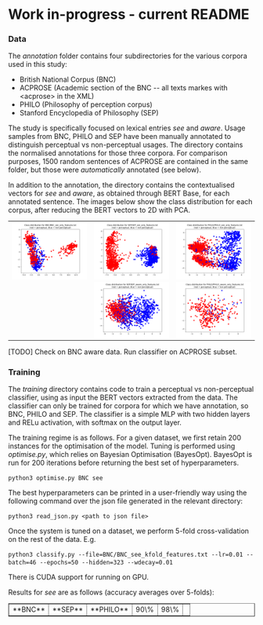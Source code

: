 # Work in-progress - current README

### Data

The *annotation* folder contains four subdirectories for the various corpora used in this study:

* British National Corpus (BNC)
* ACPROSE (Academic section of the BNC -- all texts markes with \<acprose\> in the XML)
* PHILO (Philosophy of perception corpus)
* Stanford Encyclopedia of Philosophy (SEP)

The study is specifically focused on lexical entries *see* and *aware*. Usage samples from BNC, PHILO and SEP have been manually annotated to distinguish perceptual vs non-perceptual usages. The directory contains the normalised annotations for those three corpora. For comparison purposes, 1500 random sentences of ACPROSE are contained in the same folder, but those were *automatically* annotated (see below).

In addition to the annotation, the directory contains the contextualised vectors for *see* and *aware*, as obtained through BERT Base, for each annotated sentence. The images below show the class distribution for each corpus, after reducing the BERT vectors to 2D with PCA.

<table border=0 >
   <tr>
     <td>
     <img style="vertical-align: bottom;" width="100%" height="100%" src="https://github.com/minimalparts/Perception/blob/master/annotation/BNC/BNC_see.png" />
     </td>
     <td>
     <img style="vertical-align: bottom;" width="100%" height="100%" src="https://github.com/minimalparts/Perception/blob/master/annotation/SEP/SEP_see.png" />
     </td>
     <td>
     <img style="vertical-align: bottom;" width="100%" height="100%" src="https://github.com/minimalparts/Perception/blob/master/annotation/PHILO/PHILO_see.png" />
     </td>
   </tr>
   <tr>
     <td>
     </td>
     <td>
     <img style="vertical-align: bottom;" width="100%" height="100%" src="https://github.com/minimalparts/Perception/blob/master/annotation/SEP/SEP_aware.png" />
     </td>
     <td>
     <img style="vertical-align: bottom;" width="100%" height="100%" src="https://github.com/minimalparts/Perception/blob/master/annotation/PHILO/PHILO_aware.png" />
     </td>
   </tr>
</table>

[TODO] Check on BNC aware data. Run classifier on ACPROSE subset.


### Training

The *training* directory contains code to train a perceptual vs non-perceptual classifier, using as input the BERT vectors extracted from the data. The classifier can only be trained for corpora for which we have annotation, so BNC, PHILO and SEP. The classifier is a simple MLP with two hidden layers and RELu activation, with softmax on the output layer.

The training regime is as follows. For a given dataset, we first retain 200 instances for the optimisation of the model. Tuning is performed using *optimise.py*, which relies on Bayesian Optimisation (BayesOpt). BayesOpt is run for 200 iterations before returning the best set of hyperparameters.

    python3 optimise.py BNC see

The best hyperparameters can be printed in a user-friendly way using the following command over the json file generated in the relevant directory:

    python3 read_json.py <path to json file>

Once the system is tuned on a dataset, we perform 5-fold cross-validation on the rest of the data. E.g.

    python3 classify.py --file=BNC/BNC_see_kfold_features.txt --lr=0.01 --batch=46 --epochs=50 --hidden=323 --wdecay=0.01

There is CUDA support for running on GPU.

Results for *see* are as follows (accuracy averages over 5-folds):

<table border=1>
<tr>
<td>**BNC**</td><td>**SEP**</td><td>**PHILO**</td>
<td>90\%</td><td>98\%</td><td></td>
</tr>
</table>
